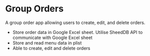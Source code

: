 # Group Orders
A group order app allowing users to create, edit, and delete orders.

<ul>
<li>Store order data in Google Excel sheet. Utilise SheedDB API to communicate with Google Excel sheet</li>
<li>Store and read menu data in plist</li>
<li>Able to create, edit and delete orders</li>
</ul>

